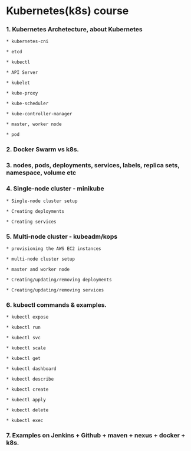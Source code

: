 # Kubernetes(k8s) course

### 1. Kubernetes Archetecture, about Kubernetes

    * kubernetes-cni
    
    * etcd
    
    * kubectl
    
    * API Server
    
    * kubelet
    
    * kube-proxy
    
    * kube-scheduler
    
    * kube-controller-manager
    
    * master, worker node
    
    * pod

### 2. Docker Swarm vs k8s.

### 3. nodes, pods, deployments, services, labels, replica sets, namespace, volume etc

### 4. Single-node cluster - minikube

    * Single-node cluster setup

    * Creating deployments
    
    * Creating services

### 5. Multi-node cluster  - kubeadm/kops

    * provisioning the AWS EC2 instances
    
    * multi-node cluster setup
    
    * master and worker node

    * Creating/updating/removing deployments
    
    * Creating/updating/removing services

### 6. kubectl commands & examples.

    * kubectl expose
    
    * kubectl run
    
    * kubectl svc
    
    * kubectl scale
    
    * kubectl get
   
    * kubectl dashboard
    
    * kubectl describe
    
    * kubectl create
    
    * kubectl apply
    
    * kubectl delete
    
    * kubectl exec

### 7. Examples on Jenkins + Github + maven + nexus + docker + k8s.

